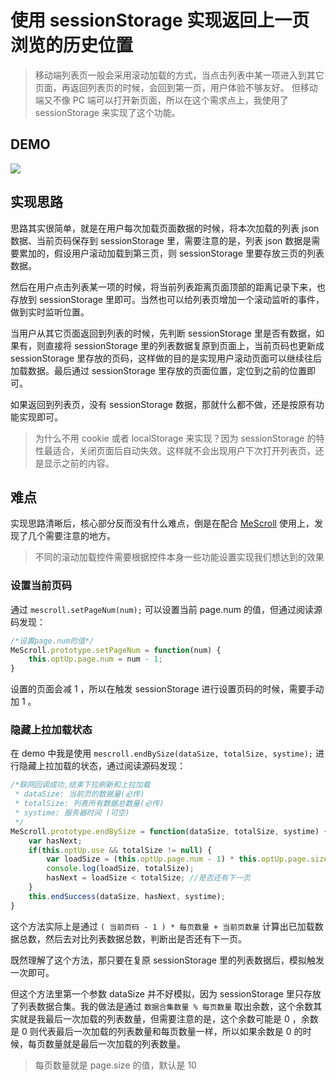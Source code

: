 # 使用 sessionStorage 实现返回上一页浏览的历史位置

> 移动端列表页一般会采用滚动加载的方式，当点击列表中某一项进入到其它页面，再返回列表页的时候，会回到第一页，用户体验不够友好。
> 但移动端又不像 PC 端可以打开新页面，所以在这个需求点上，我使用了 sessionStorage 来实现了这个功能。

## DEMO

![](https://i.loli.net/2018/05/11/5af5692d2b088.png)

## 实现思路

思路其实很简单，就是在用户每次加载页面数据的时候，将本次加载的列表 json 数据、当前页码保存到 sessionStorage 里，需要注意的是，列表 json 数据是需要累加的，假设用户滚动加载到第三页，则 sessionStorage 里要存放三页的列表数据。

然后在用户点击列表某一项的时候，将当前列表距离页面顶部的距离记录下来，也存放到 sessionStorage 里即可。当然也可以给列表页增加一个滚动监听的事件，做到实时监听位置。

当用户从其它页面返回到列表的时候，先判断 sessionStorage 里是否有数据，如果有，则直接将 sessionStorage 里的列表数据复原到页面上，当前页码也更新成 sessionStorage 里存放的页码，这样做的目的是实现用户滚动页面可以继续往后加载数据。最后通过 sessionStorage 里存放的页面位置，定位到之前的位置即可。

如果返回到列表页，没有 sessionStorage 数据，那就什么都不做，还是按原有功能实现即可。

> 为什么不用 cookie 或者 localStorage 来实现？因为 sessionStorage 的特性最适合，关闭页面后自动失效。这样就不会出现用户下次打开列表页，还是显示之前的内容。

## 难点

实现思路清晰后，核心部分反而没有什么难点，倒是在配合 [MeScroll](http://www.mescroll.com) 使用上，发现了几个需要注意的地方。

> 不同的滚动加载控件需要根据控件本身一些功能设置实现我们想达到的效果

### 设置当前页码

通过 `mescroll.setPageNum(num);` 可以设置当前 page.num 的值，但通过阅读源码发现：

```javascript
/*设置page.num的值*/
MeScroll.prototype.setPageNum = function(num) {
    this.optUp.page.num = num - 1;
}
```

设置的页面会减 1 ，所以在触发 sessionStorage 进行设置页码的时候，需要手动加 1 。

### 隐藏上拉加载状态

在 demo 中我是使用 `mescroll.endBySize(dataSize, totalSize, systime);` 进行隐藏上拉加载的状态，通过阅读源码发现：

```javascript
/*联网回调成功,结束下拉刷新和上拉加载
 * dataSize: 当前页的数据量(必传)
 * totalSize: 列表所有数据总数量(必传)
 * systime: 服务器时间 (可空)
 */
MeScroll.prototype.endBySize = function(dataSize, totalSize, systime) {
    var hasNext;
    if(this.optUp.use && totalSize != null) {
        var loadSize = (this.optUp.page.num - 1) * this.optUp.page.size + dataSize; //已加载的数据总数
        console.log(loadSize, totalSize);
        hasNext = loadSize < totalSize; //是否还有下一页
    }
    this.endSuccess(dataSize, hasNext, systime);
}
```

这个方法实际上是通过 `( 当前页码 - 1 ) * 每页数量 + 当前页数量` 计算出已加载数据总数，然后去对比列表数据总数，判断出是否还有下一页。

既然理解了这个方法，那只要在复原 sessionStorage 里的列表数据后，模拟触发一次即可。

但这个方法里第一个参数 dataSize 并不好模拟，因为 sessionStorage 里只存放了列表数据合集。我的做法是通过 `数据合集数量 % 每页数量` 取出余数，这个余数其实就是我最后一次加载的列表数量，但需要注意的是，这个余数可能是 0 ，余数是 0 则代表最后一次加载的列表数量和每页数量一样，所以如果余数是 0 的时候，每页数量就是最后一次加载的列表数量。

> 每页数量就是 page.size 的值，默认是 10